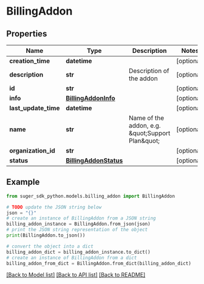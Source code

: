 # BillingAddon


## Properties

Name | Type | Description | Notes
------------ | ------------- | ------------- | -------------
**creation_time** | **datetime** |  | [optional] 
**description** | **str** | Description of the addon | [optional] 
**id** | **str** |  | [optional] 
**info** | [**BillingAddonInfo**](BillingAddonInfo.md) |  | [optional] 
**last_update_time** | **datetime** |  | [optional] 
**name** | **str** | Name of the addon, e.g. \&quot;Support Plan\&quot; | [optional] 
**organization_id** | **str** |  | [optional] 
**status** | [**BillingAddonStatus**](BillingAddonStatus.md) |  | [optional] 

## Example

```python
from suger_sdk_python.models.billing_addon import BillingAddon

# TODO update the JSON string below
json = "{}"
# create an instance of BillingAddon from a JSON string
billing_addon_instance = BillingAddon.from_json(json)
# print the JSON string representation of the object
print(BillingAddon.to_json())

# convert the object into a dict
billing_addon_dict = billing_addon_instance.to_dict()
# create an instance of BillingAddon from a dict
billing_addon_from_dict = BillingAddon.from_dict(billing_addon_dict)
```
[[Back to Model list]](../README.md#documentation-for-models) [[Back to API list]](../README.md#documentation-for-api-endpoints) [[Back to README]](../README.md)



